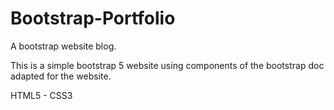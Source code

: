 # Bootstrap-Portfolio
A bootstrap website blog.

This is a simple bootstrap 5 website using components of the bootstrap doc adapted for the website.

HTML5 - CSS3
